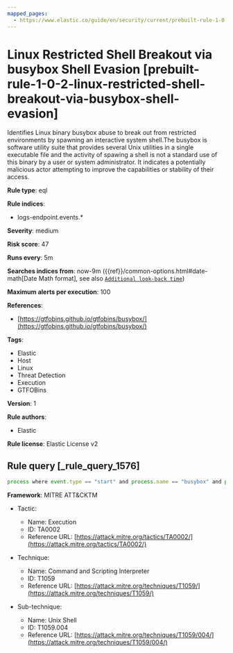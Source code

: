 ```yaml
---
mapped_pages:
  - https://www.elastic.co/guide/en/security/current/prebuilt-rule-1-0-2-linux-restricted-shell-breakout-via-busybox-shell-evasion.html
---
```


# Linux Restricted Shell Breakout via busybox Shell Evasion [prebuilt-rule-1-0-2-linux-restricted-shell-breakout-via-busybox-shell-evasion]

Identifies Linux binary busybox abuse to break out from restricted environments by spawning an interactive system shell.The busybox is software utility suite that provides several Unix utilities in a single executable file and the activity of spawing a shell is not a standard use of this binary by a user or system administrator. It indicates a potentially malicious actor attempting to improve the capabilities or stability of their access.

**Rule type**: eql

**Rule indices**:

* logs-endpoint.events.*

**Severity**: medium

**Risk score**: 47

**Runs every**: 5m

**Searches indices from**: now-9m ({{ref}}/common-options.html#date-math[Date Math format], see also [`Additional look-back time`](docs-content://solutions/security/detect-and-alert/create-detection-rule.md#rule-schedule))

**Maximum alerts per execution**: 100

**References**:

* [https://gtfobins.github.io/gtfobins/busybox/](https://gtfobins.github.io/gtfobins/busybox/)

**Tags**:

* Elastic
* Host
* Linux
* Threat Detection
* Execution
* GTFOBins

**Version**: 1

**Rule authors**:

* Elastic

**Rule license**: Elastic License v2

## Rule query [_rule_query_1576]

```js
process where event.type == "start" and process.name == "busybox" and process.args_count == 2 and process.args in ("/bin/sh", "/bin/ash", "sh", "ash")
```

**Framework**: MITRE ATT&CKTM

* Tactic:

    * Name: Execution
    * ID: TA0002
    * Reference URL: [https://attack.mitre.org/tactics/TA0002/](https://attack.mitre.org/tactics/TA0002/)

* Technique:

    * Name: Command and Scripting Interpreter
    * ID: T1059
    * Reference URL: [https://attack.mitre.org/techniques/T1059/](https://attack.mitre.org/techniques/T1059/)

* Sub-technique:

    * Name: Unix Shell
    * ID: T1059.004
    * Reference URL: [https://attack.mitre.org/techniques/T1059/004/](https://attack.mitre.org/techniques/T1059/004/)



